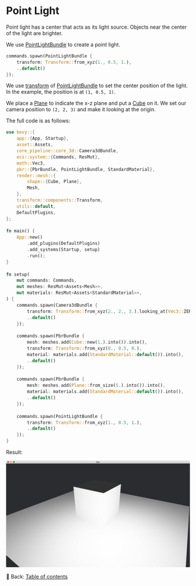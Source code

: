 # Point Light

Point light has a center that acts as its light source.
Objects near the center of the light are brighter.

We use [PointLightBundle](https://docs.rs/bevy/latest/bevy/pbr/struct.PointLightBundle.html) to create a point light.

```rust
commands.spawn(PointLightBundle {
    transform: Transform::from_xyz(1., 0.5, 1.),
    ..default()
});
```

We use [transform](https://docs.rs/bevy/latest/bevy/pbr/struct.PointLightBundle.html#structfield.transform) of [PointLightBundle](https://docs.rs/bevy/latest/bevy/pbr/struct.PointLightBundle.html) to set the center position of the light.
In the example, the position is at `(1, 0.5, 1)`.

We place a [Plane](https://docs.rs/bevy/latest/bevy/prelude/shape/struct.Plane.html) to indicate the x-z plane and put a [Cube](https://docs.rs/bevy/latest/bevy/prelude/shape/struct.Cube.html) on it.
We set our camera position to `(2, 2, 3)` and make it looking at the origin.

The full code is as follows:

```rust
use bevy::{
    app::{App, Startup},
    asset::Assets,
    core_pipeline::core_3d::Camera3dBundle,
    ecs::system::{Commands, ResMut},
    math::Vec3,
    pbr::{PbrBundle, PointLightBundle, StandardMaterial},
    render::mesh::{
        shape::{Cube, Plane},
        Mesh,
    },
    transform::components::Transform,
    utils::default,
    DefaultPlugins,
};

fn main() {
    App::new()
        .add_plugins(DefaultPlugins)
        .add_systems(Startup, setup)
        .run();
}

fn setup(
    mut commands: Commands,
    mut meshes: ResMut<Assets<Mesh>>,
    mut materials: ResMut<Assets<StandardMaterial>>,
) {
    commands.spawn(Camera3dBundle {
        transform: Transform::from_xyz(2., 2., 3.).looking_at(Vec3::ZERO, Vec3::Y),
        ..default()
    });

    commands.spawn(PbrBundle {
        mesh: meshes.add(Cube::new(1.).into()).into(),
        transform: Transform::from_xyz(0., 0.5, 0.),
        material: materials.add(StandardMaterial::default()).into(),
        ..default()
    });

    commands.spawn(PbrBundle {
        mesh: meshes.add(Plane::from_size(5.).into()).into(),
        material: materials.add(StandardMaterial::default()).into(),
        ..default()
    });

    commands.spawn(PointLightBundle {
        transform: Transform::from_xyz(1., 0.5, 1.),
        ..default()
    });
}
```

Result:

![Point Light](./pic/point_light.png)

<!-- :arrow_right:  Next:  -->

:blue_book: Back: [Table of contents](./../README.md)
